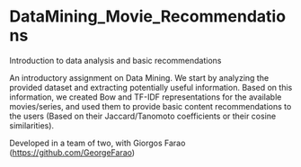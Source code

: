 # DataMining_Movie_Recommendations
Introduction to data analysis and basic recommendations

An introductory assignment on Data Mining. We start by analyzing the provided dataset and extracting potentially useful information. 
Based on this information, we created Bow and TF-IDF representations for the available movies/series, and used them to provide basic 
content recommendations to the users (Based on their Jaccard/Tanomoto coefficients or their cosine similarities).

Developed in a team of two, with Giorgos Farao (https://github.com/GeorgeFarao)
